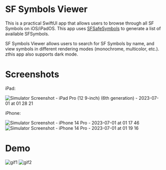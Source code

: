 # SF Symbols Viewer

This is a practical SwiftUI app that allows users to browse through all SF Symbols on iOS/iPadOS.
This app uses [SFSafeSymbols](https://github.com/SFSafeSymbols/SFSafeSymbols) to generate a list of available SFSymbols.

SF Symbols Viewer allows users to search for SF Symbols by name, and view symbols in different rendering modes (monochrome, multicolor, etc.). zthis app also supports dark mode.

# Screenshots
iPad:

![Simulator Screenshot - iPad Pro (12 9-inch) (6th generation) - 2023-07-01 at 01 28 21](https://github.com/joshua-ragusin/SF-Symbols-Viewer/assets/130528752/9241b7ca-16b1-4dfb-95df-ca7ba330b969)

iPhone:

![Simulator Screenshot - iPhone 14 Pro - 2023-07-01 at 01 17 46](https://github.com/joshua-ragusin/SF-Symbols-Viewer/assets/130528752/6c1d1e3c-f993-4e20-ab59-aec8e4074ce3)
![Simulator Screenshot - iPhone 14 Pro - 2023-07-01 at 01 19 16](https://github.com/joshua-ragusin/SF-Symbols-Viewer/assets/130528752/b2c9544f-ec77-4948-be61-c87fcab8e7bf)

# Demo

![gif1](https://github.com/joshua-ragusin/SF-Symbols-Viewer/assets/130528752/07711639-4d26-4775-85c1-2f34fa8c1536)
![gif2](https://github.com/joshua-ragusin/SF-Symbols-Viewer/assets/130528752/30c5e0c8-93e5-40b5-9b30-7f716b9295d1)



